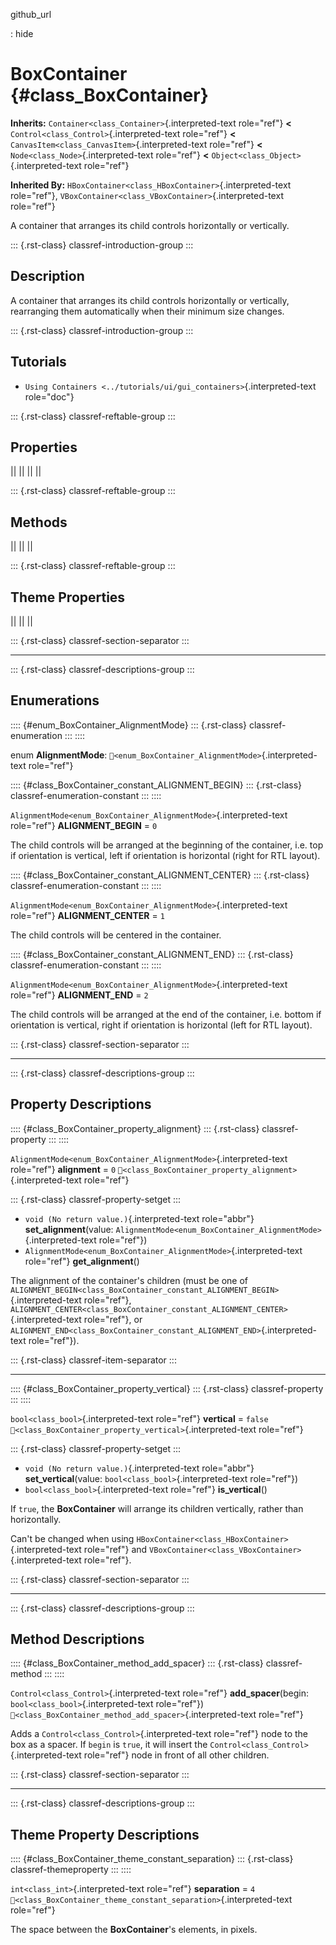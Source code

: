 github_url

:   hide

# BoxContainer {#class_BoxContainer}

**Inherits:** `Container<class_Container>`{.interpreted-text role="ref"}
**\<** `Control<class_Control>`{.interpreted-text role="ref"} **\<**
`CanvasItem<class_CanvasItem>`{.interpreted-text role="ref"} **\<**
`Node<class_Node>`{.interpreted-text role="ref"} **\<**
`Object<class_Object>`{.interpreted-text role="ref"}

**Inherited By:** `HBoxContainer<class_HBoxContainer>`{.interpreted-text
role="ref"}, `VBoxContainer<class_VBoxContainer>`{.interpreted-text
role="ref"}

A container that arranges its child controls horizontally or vertically.

::: {.rst-class}
classref-introduction-group
:::

## Description

A container that arranges its child controls horizontally or vertically,
rearranging them automatically when their minimum size changes.

::: {.rst-class}
classref-introduction-group
:::

## Tutorials

- `Using Containers <../tutorials/ui/gui_containers>`{.interpreted-text
  role="doc"}

::: {.rst-class}
classref-reftable-group
:::

## Properties

||
||
||
||

::: {.rst-class}
classref-reftable-group
:::

## Methods

||
||
||

::: {.rst-class}
classref-reftable-group
:::

## Theme Properties

||
||
||

::: {.rst-class}
classref-section-separator
:::

------------------------------------------------------------------------

::: {.rst-class}
classref-descriptions-group
:::

## Enumerations

:::: {#enum_BoxContainer_AlignmentMode}
::: {.rst-class}
classref-enumeration
:::
::::

enum **AlignmentMode**:
`🔗<enum_BoxContainer_AlignmentMode>`{.interpreted-text role="ref"}

:::: {#class_BoxContainer_constant_ALIGNMENT_BEGIN}
::: {.rst-class}
classref-enumeration-constant
:::
::::

`AlignmentMode<enum_BoxContainer_AlignmentMode>`{.interpreted-text
role="ref"} **ALIGNMENT_BEGIN** = `0`

The child controls will be arranged at the beginning of the container,
i.e. top if orientation is vertical, left if orientation is horizontal
(right for RTL layout).

:::: {#class_BoxContainer_constant_ALIGNMENT_CENTER}
::: {.rst-class}
classref-enumeration-constant
:::
::::

`AlignmentMode<enum_BoxContainer_AlignmentMode>`{.interpreted-text
role="ref"} **ALIGNMENT_CENTER** = `1`

The child controls will be centered in the container.

:::: {#class_BoxContainer_constant_ALIGNMENT_END}
::: {.rst-class}
classref-enumeration-constant
:::
::::

`AlignmentMode<enum_BoxContainer_AlignmentMode>`{.interpreted-text
role="ref"} **ALIGNMENT_END** = `2`

The child controls will be arranged at the end of the container, i.e.
bottom if orientation is vertical, right if orientation is horizontal
(left for RTL layout).

::: {.rst-class}
classref-section-separator
:::

------------------------------------------------------------------------

::: {.rst-class}
classref-descriptions-group
:::

## Property Descriptions

:::: {#class_BoxContainer_property_alignment}
::: {.rst-class}
classref-property
:::
::::

`AlignmentMode<enum_BoxContainer_AlignmentMode>`{.interpreted-text
role="ref"} **alignment** = `0`
`🔗<class_BoxContainer_property_alignment>`{.interpreted-text
role="ref"}

::: {.rst-class}
classref-property-setget
:::

- `void (No return value.)`{.interpreted-text role="abbr"}
  **set_alignment**(value:
  `AlignmentMode<enum_BoxContainer_AlignmentMode>`{.interpreted-text
  role="ref"})
- `AlignmentMode<enum_BoxContainer_AlignmentMode>`{.interpreted-text
  role="ref"} **get_alignment**()

The alignment of the container\'s children (must be one of
`ALIGNMENT_BEGIN<class_BoxContainer_constant_ALIGNMENT_BEGIN>`{.interpreted-text
role="ref"},
`ALIGNMENT_CENTER<class_BoxContainer_constant_ALIGNMENT_CENTER>`{.interpreted-text
role="ref"}, or
`ALIGNMENT_END<class_BoxContainer_constant_ALIGNMENT_END>`{.interpreted-text
role="ref"}).

::: {.rst-class}
classref-item-separator
:::

------------------------------------------------------------------------

:::: {#class_BoxContainer_property_vertical}
::: {.rst-class}
classref-property
:::
::::

`bool<class_bool>`{.interpreted-text role="ref"} **vertical** = `false`
`🔗<class_BoxContainer_property_vertical>`{.interpreted-text role="ref"}

::: {.rst-class}
classref-property-setget
:::

- `void (No return value.)`{.interpreted-text role="abbr"}
  **set_vertical**(value: `bool<class_bool>`{.interpreted-text
  role="ref"})
- `bool<class_bool>`{.interpreted-text role="ref"} **is_vertical**()

If `true`, the **BoxContainer** will arrange its children vertically,
rather than horizontally.

Can\'t be changed when using
`HBoxContainer<class_HBoxContainer>`{.interpreted-text role="ref"} and
`VBoxContainer<class_VBoxContainer>`{.interpreted-text role="ref"}.

::: {.rst-class}
classref-section-separator
:::

------------------------------------------------------------------------

::: {.rst-class}
classref-descriptions-group
:::

## Method Descriptions

:::: {#class_BoxContainer_method_add_spacer}
::: {.rst-class}
classref-method
:::
::::

`Control<class_Control>`{.interpreted-text role="ref"}
**add_spacer**(begin: `bool<class_bool>`{.interpreted-text role="ref"})
`🔗<class_BoxContainer_method_add_spacer>`{.interpreted-text role="ref"}

Adds a `Control<class_Control>`{.interpreted-text role="ref"} node to
the box as a spacer. If `begin` is `true`, it will insert the
`Control<class_Control>`{.interpreted-text role="ref"} node in front of
all other children.

::: {.rst-class}
classref-section-separator
:::

------------------------------------------------------------------------

::: {.rst-class}
classref-descriptions-group
:::

## Theme Property Descriptions

:::: {#class_BoxContainer_theme_constant_separation}
::: {.rst-class}
classref-themeproperty
:::
::::

`int<class_int>`{.interpreted-text role="ref"} **separation** = `4`
`🔗<class_BoxContainer_theme_constant_separation>`{.interpreted-text
role="ref"}

The space between the **BoxContainer**\'s elements, in pixels.
